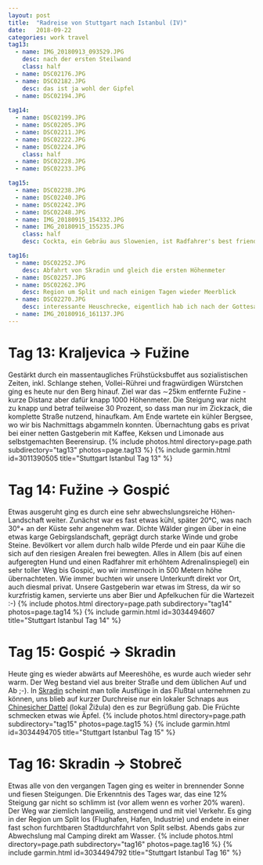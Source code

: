 ```yaml
---
layout: post
title:  "Radreise von Stuttgart nach Istanbul (IV)"
date:   2018-09-22
categories: work travel
tag13:
  - name: IMG_20180913_093529.JPG
    desc: nach der ersten Steilwand
    class: half
  - name: DSC02176.JPG
  - name: DSC02182.JPG
    desc: das ist ja wohl der Gipfel
  - name: DSC02194.JPG
  
tag14:
  - name: DSC02199.JPG
  - name: DSC02205.JPG
  - name: DSC02211.JPG
  - name: DSC02222.JPG
  - name: DSC02224.JPG
    class: half
  - name: DSC02228.JPG
  - name: DSC02233.JPG

tag15:
  - name: DSC02238.JPG
  - name: DSC02240.JPG
  - name: DSC02242.JPG
  - name: DSC02248.JPG
  - name: IMG_20180915_154332.JPG
  - name: IMG_20180915_155235.JPG
    class: half
    desc: Cockta, ein Gebräu aus Slowenien, ist Radfahrer's best friend (only the finest herbal extracts!) und hilft über ein paar Hügel hinweg

tag16:
  - name: DSC02252.JPG
    desc: Abfahrt von Skradin und gleich die ersten Höhenmeter
  - name: DSC02257.JPG
  - name: DSC02262.JPG
    desc: Region um Split und nach einigen Tagen wieder Meerblick
  - name: DSC02270.JPG
    desc: interessante Heuschrecke, eigentlich hab ich nach der Gottesanbeterin gesucht die vor mir wegsprang
  - name: IMG_20180916_161137.JPG
---
```

# Tag 13: Kraljevica → Fužine
Gestärkt durch ein massentaugliches Frühstücksbuffet aus sozialistischen Zeiten, inkl. Schlange stehen, Vollei-Rührei und fragwürdigen Würstchen ging es heute nur den Berg hinauf. Ziel war das &sim;25km entfernte Fužine - kurze Distanz aber dafür knapp 1000 Höhenmeter. Die Steigung war nicht zu knapp und betraf teilweise 30 Prozent, so dass man nur im Zickzack, die komplette Straße nutzend, hinaufkam. Am Ende wartete ein kühler Bergsee, wo wir bis Nachmittags abgammeln konnten. Übernachtung gabs es privat bei einer netten Gastgeberin mit Kaffee, Keksen und Limonade aus selbstgemachten Beerensirup.
{% include photos.html directory=page.path subdirectory="tag13" photos=page.tag13 %}
{% include garmin.html id=3011390505 title="Stuttgart Istanbul Tag 13" %}

# Tag 14: Fužine → Gospić
Etwas ausgeruht ging es durch eine sehr abwechslungsreiche Höhen-Landschaft weiter. Zunächst war es fast etwas kühl, später 20°C, was nach 30°+ an der Küste sehr angenehm war. Dichte Wälder gingen über in eine etwas karge Gebirgslandschaft, geprägt durch starke Winde und grobe Steine. Bevölkert vor allem durch halb wilde Pferde und ein paar Kühe die sich auf den riesigen Arealen frei bewegten. Alles in Allem (bis auf einen aufgeregten Hund und einen Radfahrer mit erhöhtem Adrenalinspiegel) ein sehr toller Weg bis Gospić, wo wir immernoch in 500 Metern höhe übernachteten. Wie immer buchten wir unsere Unterkunft direkt vor Ort, auch diesmal privat. Unsere Gastgeberin war etwas im Stress, da wir so kurzfristig kamen, servierte uns aber Bier und Apfelkuchen für die Wartezeit :-)
{% include photos.html directory=page.path subdirectory="tag14" photos=page.tag14 %}
{% include garmin.html id=3034494607 title="Stuttgart Istanbul Tag 14" %}

# Tag 15: Gospić → Skradin
Heute ging es wieder abwärts auf Meereshöhe, es wurde auch wieder sehr warm. Der Weg bestand viel aus breiter Straße und dem üblichen Auf und Ab ;-). In [Skradin](https://de.wikipedia.org/wiki/Skradin) scheint man tolle Ausflüge in das Flußtal unternehmen zu können, uns blieb auf kurzer Durchreise nur ein lokaler Schnaps aus [Chinesicher Dattel](https://de.wikipedia.org/wiki/Chinesische_Jujube) (lokal Žižula) den es zur Begrüßung gab. Die Früchte schmecken etwas wie Äpfel. 
{% include photos.html directory=page.path subdirectory="tag15" photos=page.tag15 %}
{% include garmin.html id=3034494705 title="Stuttgart Istanbul Tag 15" %}

# Tag 16: Skradin → Stobreč
Etwas alle von den vergangen Tagen ging es weiter in brennender Sonne und fiesen Steigungen. Die Erkenntnis des Tages war, das eine 12% Steigung gar nicht so schlimm ist (vor allem wenn es vorher 20% waren). Der Weg war ziemlich langweilig, anstrengend und mit viel Verkehr. Es ging in der Region um Split los (Flughafen, Hafen, Industrie) und endete in einer fast schon furchtbaren Stadtdurchfahrt von Split selbst. Abends gabs zur Abwechslung mal Camping direkt am Wasser.
{% include photos.html directory=page.path subdirectory="tag16" photos=page.tag16 %}
{% include garmin.html id=3034494792 title="Stuttgart Istanbul Tag 16" %}